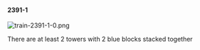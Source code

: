 #### 2391-1
![train-2391-1-0.png](https://github.com/lil-lab/nlvr/raw/master/nlvr/train/images/31/train-2391-1-0.png "train-2391-1-0.png")

There are at least 2 towers with 2 blue blocks stacked together